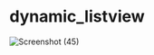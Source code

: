 # dynamic_listview
![Screenshot (45)](https://github.com/sona-flutter/flutter_assignment/assets/155802075/4e246ba4-3071-4bb8-b324-cdbf7d535adf)

